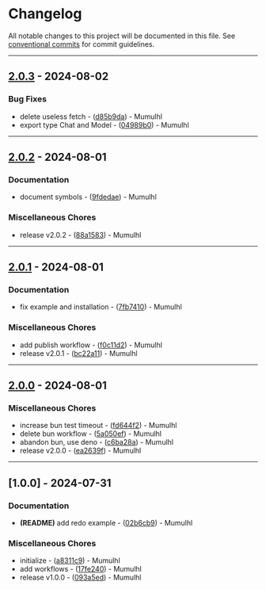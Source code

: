 # Changelog

All notable changes to this project will be documented in this file. See [conventional commits](https://www.conventionalcommits.org/) for commit guidelines.

---
## [2.0.3](https://github.com/mumu-lhl/duckduckgo-ai-chat/compare/v2.0.2..v2.0.3) - 2024-08-02

### Bug Fixes

- delete useless fetch - ([d85b9da](https://github.com/mumu-lhl/duckduckgo-ai-chat/commit/d85b9da5b8761a42ea8290dafaab5482f9905e3f)) - Mumulhl
- export type Chat and Model - ([04989b0](https://github.com/mumu-lhl/duckduckgo-ai-chat/commit/04989b02802f50175053f85ea1cb2f95c58d7e4d)) - Mumulhl

---
## [2.0.2](https://github.com/mumu-lhl/duckduckgo-ai-chat/compare/v2.0.1..v2.0.2) - 2024-08-01

### Documentation

- document symbols - ([9fdedae](https://github.com/mumu-lhl/duckduckgo-ai-chat/commit/9fdedae1dd6dc639bb2a1b5c882e97716b70010a)) - Mumulhl

### Miscellaneous Chores

- release v2.0.2 - ([88a1583](https://github.com/mumu-lhl/duckduckgo-ai-chat/commit/88a15830023c29df324fbeb941939cd148a17569)) - Mumulhl

---
## [2.0.1](https://github.com/mumu-lhl/duckduckgo-ai-chat/compare/v2.0.0..v2.0.1) - 2024-08-01

### Documentation

- fix example and installation - ([7fb7410](https://github.com/mumu-lhl/duckduckgo-ai-chat/commit/7fb741067e192f89f1cccccda3c91394741557d2)) - Mumulhl

### Miscellaneous Chores

- add publish workflow - ([f0c11d2](https://github.com/mumu-lhl/duckduckgo-ai-chat/commit/f0c11d23db5d46bc3086ca46a7ab2833068b6eb5)) - Mumulhl
- release v2.0.1 - ([bc22a11](https://github.com/mumu-lhl/duckduckgo-ai-chat/commit/bc22a1115630906c6a7dd1b484e0fcc31c17706e)) - Mumulhl

---
## [2.0.0](https://github.com/mumu-lhl/duckduckgo-ai-chat/compare/v1.0.0..v2.0.0) - 2024-08-01

### Miscellaneous Chores

- increase bun test timeout - ([fd644f2](https://github.com/mumu-lhl/duckduckgo-ai-chat/commit/fd644f258981bde811633531330ddb244f813cbe)) - Mumulhl
- delete bun workflow - ([5a050ef](https://github.com/mumu-lhl/duckduckgo-ai-chat/commit/5a050effcc2afe84cf3c246cfef26e75ce1acf5e)) - Mumulhl
- abandon bun, use deno - ([c6ba28a](https://github.com/mumu-lhl/duckduckgo-ai-chat/commit/c6ba28a2ffc7e44e084d334a188a9ebf94368884)) - Mumulhl
- release v2.0.0 - ([ea2639f](https://github.com/mumu-lhl/duckduckgo-ai-chat/commit/ea2639fdbe39f178e8153951fd2da773904d343f)) - Mumulhl

---
## [1.0.0] - 2024-07-31

### Documentation

- **(README)** add redo example - ([02b6cb9](https://github.com/mumu-lhl/duckduckgo-ai-chat/commit/02b6cb9cb3a8adc06f54c97b9361a9bb88cf97e8)) - Mumulhl

### Miscellaneous Chores

- initialize - ([a8311c9](https://github.com/mumu-lhl/duckduckgo-ai-chat/commit/a8311c9dc3c32e0b3b51301503de847dddbd5013)) - Mumulhl
- add workflows - ([17fe240](https://github.com/mumu-lhl/duckduckgo-ai-chat/commit/17fe240cb5c44156572f0b79641a6e00e1be6f42)) - Mumulhl
- release v1.0.0 - ([093a5ed](https://github.com/mumu-lhl/duckduckgo-ai-chat/commit/093a5ed06f77ff7476fe26ccbc4221472bc3c565)) - Mumulhl

<!-- generated by git-cliff -->
